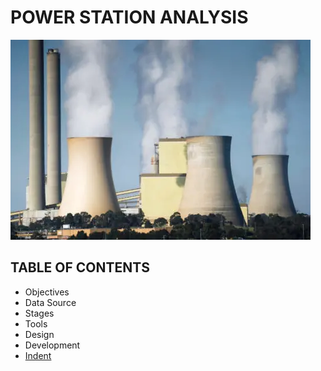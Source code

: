 # POWER STATION ANALYSIS
![Power Station](assets/images/Station_image.png)
## TABLE OF CONTENTS
-  Objectives
-  Data Source
-  Stages
-  Tools
-  Design
-  Development
-  [Indent](#indent)



